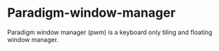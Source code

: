# Paradigm-window-manager
Paradigm window manager (pwm) is a keyboard only tiling and floating window manager.
